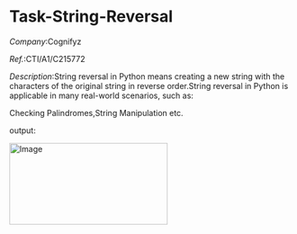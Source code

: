 # Task-String-Reversal

*Company*:Cognifyz

*Ref.*:CTI/A1/C215772

*Description*:String reversal in Python means creating a new string with the characters of the original string in reverse order.String reversal in Python is applicable in many real-world scenarios, such as:

Checking Palindromes,String Manipulation etc.

output:

<img width="281" height="145" alt="Image" src="https://github.com/user-attachments/assets/f75c01b4-5112-4a74-b308-118c55d06f74" />
